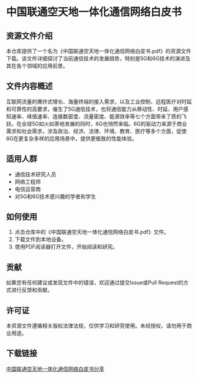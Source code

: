 # 中国联通空天地一体化通信网络白皮书

## 资源文件介绍

本仓库提供了一个名为《中国联通空天地一体化通信网络白皮书.pdf》的资源文件下载。该文件详细探讨了当前通信技术的发展趋势，特别是5G和6G技术的演进及其在各个领域的应用前景。

## 文件内容概述

互联网流量的爆炸式增长、海量终端的接入需求，以及工业控制、远程医疗对时延和可靠性的高要求，催生了5G通信技术，也将通信能力从移动性、时延、用户感知速率、峰值速率、连接数密度、流量密度、能源效率等七个方面带来了质的飞跃。在全球5G如火如荼地发展的同时，6G也悄然来临。6G的驱动力来源于商业需求和社会需求，涉及政治、经济、法律、环境、教育、医疗等多个方面，促使6G在更复杂多样的应用场景中，提供更极致的性能体验。

## 适用人群

- 通信技术研究人员
- 网络工程师
- 电信运营商
- 对5G和6G技术感兴趣的学者和学生

## 如何使用

1. 点击仓库中的《中国联通空天地一体化通信网络白皮书.pdf》文件。
2. 下载文件到本地设备。
3. 使用PDF阅读器打开文件，开始阅读和研究。

## 贡献

如果您有任何建议或发现文件中的错误，欢迎通过提交Issue或Pull Request的方式进行反馈和贡献。

## 许可证

本资源文件遵循相关版权法律法规，仅供学习和研究使用。未经授权，请勿用于商业用途。

## 下载链接

[中国联通空天地一体化通信网络白皮书分享](https://pan.quark.cn/s/89509621fef3)